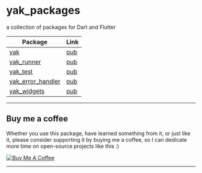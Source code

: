 # yak_packages
a collection of packages for Dart and Flutter

| Package | Link |
|--------|-----|
| [yak](https://github.com/iapicca/yak_packages/tree/master/yak) | [pub](https://pub.dev/packages/yak) |
| [yak_runner](https://github.com/iapicca/yak_packages/tree/master/yak_runner) | [pub](https://pub.dev/packages/yak_runner) |
| [yak_test](https://github.com/iapicca/yak_packages/tree/master/yak_test) | [pub](https://pub.dev/packages/yak_test) |
| [yak_error_handler](https://github.com/iapicca/yak_packages/tree/master/yak_error_handler) | [pub](https://pub.dev/packages/yak_error_handler) |
| [yak_widgets](https://github.com/iapicca/yak_packages/tree/master/yak_widgets) | [pub](https://pub.dev/packages/yak_widgets) |


---
## Buy me a coffee

Whether you use this package, have learned something from it, or just like it, please consider supporting it by buying me a coffee, so I can dedicate more time on open-source projects like this :)

<a href="https://www.buymeacoffee.com/yakforward" target="_blank"><img src="https://www.buymeacoffee.com/assets/img/custom_images/orange_img.png" alt="Buy Me A Coffee" style="height: auto !important;width: auto !important;" ></a>

---
